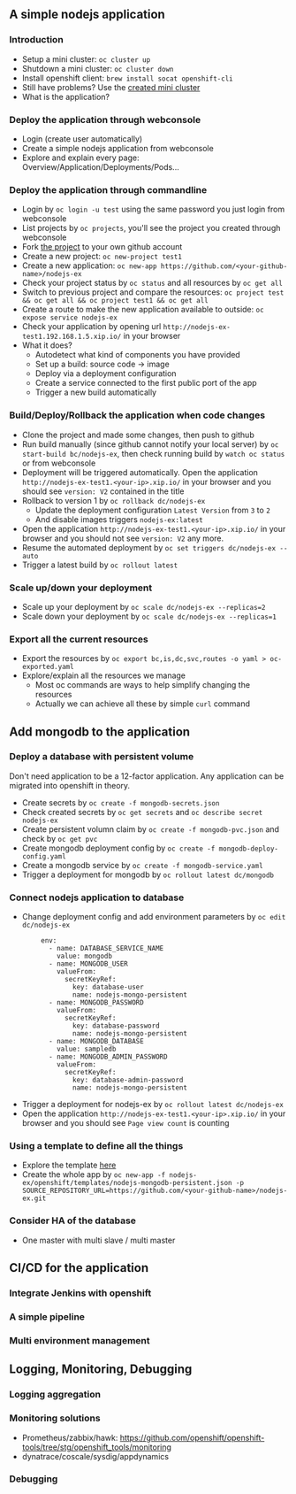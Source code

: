 A simple nodejs application
---------------------------------

### Introduction

- Setup a mini cluster: `oc cluster up`
- Shutdown a mini cluster: `oc cluster down`
- Install openshift client: `brew install socat openshift-cli`
- Still have problems? Use the [created mini cluster](https://10.17.3.32:8443)
- What is the application?

### Deploy the application through webconsole

- Login (create user automatically)
- Create a simple nodejs application from webconsole
- Explore and explain every page: Overview/Application/Deployments/Pods...

### Deploy the application through commandline

- Login by `oc login -u test` using the same password you just login from webconsole
- List projects by `oc projects`, you'll see the project you created through webconsole
- Fork [the project](https://github.com/openshift/nodejs-ex) to your own github account
- Create a new project: `oc new-project test1`
- Create a new application: `oc new-app https://github.com/<your-github-name>/nodejs-ex`
- Check your project status by `oc status` and all resources by `oc get all`
- Switch to previous project and compare the resources: `oc project test && oc get all && oc project test1 && oc get all`
- Create a route to make the new application available to outside: `oc expose service nodejs-ex`
- Check your application by opening url `http://nodejs-ex-test1.192.168.1.5.xip.io/` in your browser
- What it does?
    + Autodetect what kind of components you have provided
    + Set up a build: source code -> image
    + Deploy via a deployment configuration
    + Create a service connected to the first public port of the app
    + Trigger a new build automatically

### Build/Deploy/Rollback the application when code changes

- Clone the project and made some changes, then push to github
- Run build manually (since github cannot notify your local server) by `oc start-build bc/nodejs-ex`, then check running build by `watch oc status` or from webconsole
- Deployment will be triggered automatically. Open the application `http://nodejs-ex-test1.<your-ip>.xip.io/` in your browser and you should see `version: V2` contained in the title
- Rollback to version 1 by `oc rollback dc/nodejs-ex`
    + Update the deployment configuration `Latest Version` from `3` to `2`
    + And disable images triggers `nodejs-ex:latest`
- Open the application `http://nodejs-ex-test1.<your-ip>.xip.io/` in your browser and you should not see `version: V2` any more.
- Resume the automated deployment by `oc set triggers dc/nodejs-ex --auto`
- Trigger a latest build by `oc rollout latest`

### Scale up/down your deployment

- Scale up your deployment by `oc scale dc/nodejs-ex --replicas=2`
- Scale down your deployment by `oc scale dc/nodejs-ex --replicas=1`

### Export all the current resources

- Export the resources by `oc export bc,is,dc,svc,routes -o yaml > oc-exported.yaml`
- Explore/explain all the resources we manage
    + Most oc commands are ways to help simplify changing the resources
    + Actually we can achieve all these by simple `curl` command

Add mongodb to the application
---------------------------------

### Deploy a database with persistent volume

Don't need application to be a 12-factor application. Any application can be migrated into openshift in theory.

- Create secrets by `oc create -f mongodb-secrets.json`
- Check created secrets by `oc get secrets` and `oc describe secret nodejs-ex`
- Create persistent volumn claim by `oc create -f mongodb-pvc.json` and check by `oc get pvc`
- Create mongodb deployment config by `oc create -f mongodb-deploy-config.yaml`
- Create a mongodb service by `oc create -f mongodb-service.yaml`
- Trigger a deployment for mongodb by `oc rollout latest dc/mongodb`

### Connect nodejs application to database

- Change deployment config and add environment parameters by `oc edit dc/nodejs-ex`
```
        env:
          - name: DATABASE_SERVICE_NAME
            value: mongodb
          - name: MONGODB_USER
            valueFrom:
              secretKeyRef:
                key: database-user
                name: nodejs-mongo-persistent
          - name: MONGODB_PASSWORD
            valueFrom:
              secretKeyRef:
                key: database-password
                name: nodejs-mongo-persistent
          - name: MONGODB_DATABASE
            value: sampledb
          - name: MONGODB_ADMIN_PASSWORD
            valueFrom:
              secretKeyRef:
                key: database-admin-password
                name: nodejs-mongo-persistent
```
- Trigger a deployment for nodejs-ex by `oc rollout latest dc/nodejs-ex`
- Open the application `http://nodejs-ex-test1.<your-ip>.xip.io/` in your browser and you should see `Page view count` is counting

### Using a template to define all the things

- Explore the template [here](https://github.com/gmlove/nodejs-ex/blob/master/openshift/templates/nodejs-mongodb-persistent.json)
- Create the whole app by `oc new-app -f nodejs-ex/openshift/templates/nodejs-mongodb-persistent.json -p SOURCE_REPOSITORY_URL=https://github.com/<your-github-name>/nodejs-ex.git`

### Consider HA of the database

- One master with multi slave / multi master

CI/CD for the application
----------------------------------

### Integrate Jenkins with openshift

### A simple pipeline

### Multi environment management

Logging, Monitoring, Debugging
----------------------------------

### Logging aggregation

### Monitoring solutions

- Prometheus/zabbix/hawk: https://github.com/openshift/openshift-tools/tree/stg/openshift_tools/monitoring
- dynatrace/coscale/sysdig/appdynamics

### Debugging

